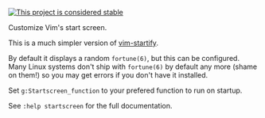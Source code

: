 [![This project is considered stable](https://img.shields.io/badge/Status-stable-green.svg)](https://arp242.net/status/stable)

Customize Vim's start screen.

This is a much simpler version of [vim-startify](https://github.com/mhinz/vim-startify).

By default it displays a random `fortune(6)`, but this can be configured. Many
Linux systems don't ship with `fortune(6)` by default any more (shame on them!)
so you may get errors if you don't have it installed.

Set `g:Startscreen_function` to your prefered function to run on startup.

See `:help startscreen` for the full documentation.

